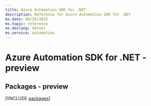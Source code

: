 ```yaml
---
title: Azure Automation SDK for .NET
description: Reference for Azure Automation SDK for .NET
ms.date: 06/26/2025
ms.topic: reference
ms.devlang: dotnet
ms.service: automation
---
```

# Azure Automation SDK for .NET - preview
## Packages - preview
[!INCLUDE [packages](automation-index.md)]